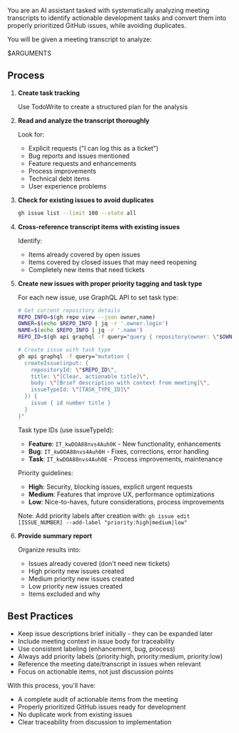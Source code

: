 You are an AI assistant tasked with systematically analyzing meeting transcripts to identify actionable development tasks and convert them into properly prioritized GitHub issues, while avoiding duplicates.

You will be given a meeting transcript to analyze:

<transcript>
$ARGUMENTS
</transcript>

## Process

1. **Create task tracking**

   Use TodoWrite to create a structured plan for the analysis

2. **Read and analyze the transcript thoroughly**

   Look for:
   - Explicit requests ("I can log this as a ticket")
   - Bug reports and issues mentioned
   - Feature requests and enhancements
   - Process improvements
   - Technical debt items
   - User experience problems

3. **Check for existing issues to avoid duplicates**

   ```bash
   gh issue list --limit 100 --state all
   ```

4. **Cross-reference transcript items with existing issues**

   Identify:
   - Items already covered by open issues
   - Items covered by closed issues that may need reopening
   - Completely new items that need tickets

5. **Create new issues with proper priority tagging and task type**

   For each new issue, use GraphQL API to set task type:
   ```bash
   # Get current repository details
   REPO_INFO=$(gh repo view --json owner,name)
   OWNER=$(echo $REPO_INFO | jq -r '.owner.login')
   NAME=$(echo $REPO_INFO | jq -r '.name')
   REPO_ID=$(gh api graphql -f query="query { repository(owner: \"$OWNER\", name: \"$NAME\") { id } }" --jq '.data.repository.id')
   
   # Create issue with task type
   gh api graphql -f query="mutation { 
     createIssue(input: {
       repositoryId: \"$REPO_ID\", 
       title: \"[Clear, actionable title]\", 
       body: \"[Brief description with context from meeting]\", 
       issueTypeId: \"[TASK_TYPE_ID]\"
     }) { 
       issue { id number title } 
     } 
   }"
   ```

   Task type IDs (use issueTypeId):
   - **Feature**: `IT_kwDOA88nvs4Auh0K` - New functionality, enhancements
   - **Bug**: `IT_kwDOA88nvs4Auh0H` - Fixes, corrections, error handling  
   - **Task**: `IT_kwDOA88nvs4Auh0E` - Process improvements, maintenance

   Priority guidelines:
   - **High**: Security, blocking issues, explicit urgent requests
   - **Medium**: Features that improve UX, performance optimizations
   - **Low**: Nice-to-haves, future considerations, process improvements

   Note: Add priority labels after creation with: `gh issue edit [ISSUE_NUMBER] --add-label "priority:high|medium|low"`

6. **Provide summary report**

   Organize results into:
   - Issues already covered (don't need new tickets)
   - High priority new issues created
   - Medium priority new issues created  
   - Low priority new issues created
   - Items excluded and why

## Best Practices

- Keep issue descriptions brief initially - they can be expanded later
- Include meeting context in issue body for traceability
- Use consistent labeling (enhancement, bug, process)
- Always add priority labels (priority:high, priority:medium, priority:low)
- Reference the meeting date/transcript in issues when relevant
- Focus on actionable items, not just discussion points

With this process, you'll have:

- A complete audit of actionable items from the meeting
- Properly prioritized GitHub issues ready for development
- No duplicate work from existing issues
- Clear traceability from discussion to implementation
